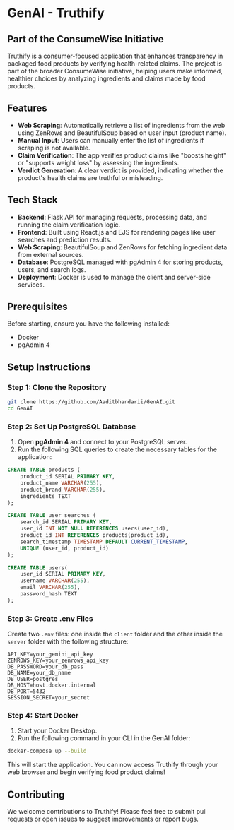 <!-- ```markdown
# GenAI
**Truthify - Part of the ConsumeWise Initiative**

Truthify is a consumer-focused application that enhances transparency in packaged food products by verifying health-related claims. The project is part of the broader ConsumeWise initiative, helping users make informed, healthier choices by analyzing ingredients and claims made by food products.

## **Features**

- **Web Scraping**: Automatically retrieve a list of ingredients from the web using ZenRows and BeautifulSoup based on user input (product name).
- **Manual Input**: Users can manually enter the list of ingredients if scraping is not available.
- **Claim Verification**: The app verifies product claims like "boosts height" or "supports weight loss" by assessing the ingredients.
- **Verdict Generation**: A clear verdict is provided, indicating whether the product’s health claims are truthful or misleading.

## **Tech Stack**

- **Backend**: Flask API for managing requests, processing data, and running the claim verification logic.
- **Frontend**: Built using React.js and EJS for rendering pages like user searches and prediction results.
- **Web Scraping**: BeautifulSoup and ZenRows for fetching ingredient data from external sources.
- **Database**: PostgreSQL managed with pgAdmin 4 for storing products, users, and search logs.
- **Deployment**: Docker is used to manage the client and server-side services.

## **Prerequisites**

Before starting, ensure you have the following installed:

- Docker
- pgAdmin 4

## **Setup Instructions**

### **Step 1**: Clone the Repository

```bash
git clone https://github.com/Aaditbhandarii/GenAI.git
cd GenAI
```

### **Step 2**: Set Up PostgreSQL Database

1. Open **pgAdmin 4** and connect to your PostgreSQL server. 
2. Run the following SQL queries to create the necessary tables for the application:

```sql
CREATE TABLE products (
    product_id SERIAL PRIMARY KEY,
    product_name VARCHAR(255),
    product_brand VARCHAR(255),
    ingredients TEXT
);

CREATE TABLE user_searches (
    search_id SERIAL PRIMARY KEY,
    user_id INT NOT NULL REFERENCES users(user_id),
    product_id INT REFERENCES products(product_id),
    search_timestamp TIMESTAMP DEFAULT CURRENT_TIMESTAMP,
    UNIQUE (user_id, product_id)
);

CREATE TABLE users( 
    user_id SERIAL PRIMARY KEY, 
    username VARCHAR(255), 
    email VARCHAR(255), 
    password_hash TEXT 
);
```

### **Step 3**: Create `.env` Files

Make two `.env` files: one inside the `client` folder and the other inside the `server` folder with the following structure:

```
API_KEY=your_gemini_api_key
ZENROWS_KEY=your_zenrows_api_key
DB_PASSWORD=your_db_pass
DB_NAME=your_db_name
DB_USER=postgres
DB_HOST=host.docker.internal
DB_PORT=5432
SESSION_SECRET=your_secret
```

### **Step 4**: Start Docker

1. Start your Docker Desktop.
2. Run the following command in your CLI in the GenAI folder:

```bash
docker-compose up --build -->


# GenAI - Truthify

## Part of the ConsumeWise Initiative

Truthify is a consumer-focused application that enhances transparency in packaged food products by verifying health-related claims. The project is part of the broader ConsumeWise initiative, helping users make informed, healthier choices by analyzing ingredients and claims made by food products.

## Features

- **Web Scraping**: Automatically retrieve a list of ingredients from the web using ZenRows and BeautifulSoup based on user input (product name).
- **Manual Input**: Users can manually enter the list of ingredients if scraping is not available.
- **Claim Verification**: The app verifies product claims like "boosts height" or "supports weight loss" by assessing the ingredients.
- **Verdict Generation**: A clear verdict is provided, indicating whether the product's health claims are truthful or misleading.

## Tech Stack

- **Backend**: Flask API for managing requests, processing data, and running the claim verification logic.
- **Frontend**: Built using React.js and EJS for rendering pages like user searches and prediction results.
- **Web Scraping**: BeautifulSoup and ZenRows for fetching ingredient data from external sources.
- **Database**: PostgreSQL managed with pgAdmin 4 for storing products, users, and search logs.
- **Deployment**: Docker is used to manage the client and server-side services.

## Prerequisites

Before starting, ensure you have the following installed:

- Docker
- pgAdmin 4

## Setup Instructions

### Step 1: Clone the Repository

```bash
git clone https://github.com/Aaditbhandarii/GenAI.git
cd GenAI
```

### Step 2: Set Up PostgreSQL Database

1. Open **pgAdmin 4** and connect to your PostgreSQL server. 
2. Run the following SQL queries to create the necessary tables for the application:

```sql
CREATE TABLE products (
    product_id SERIAL PRIMARY KEY,
    product_name VARCHAR(255),
    product_brand VARCHAR(255),
    ingredients TEXT
);

CREATE TABLE user_searches (
    search_id SERIAL PRIMARY KEY,
    user_id INT NOT NULL REFERENCES users(user_id),
    product_id INT REFERENCES products(product_id),
    search_timestamp TIMESTAMP DEFAULT CURRENT_TIMESTAMP,
    UNIQUE (user_id, product_id)
);

CREATE TABLE users( 
    user_id SERIAL PRIMARY KEY, 
    username VARCHAR(255), 
    email VARCHAR(255), 
    password_hash TEXT 
);
```

### Step 3: Create .env Files

Create two `.env` files: one inside the `client` folder and the other inside the `server` folder with the following structure:

```
API_KEY=your_gemini_api_key
ZENROWS_KEY=your_zenrows_api_key
DB_PASSWORD=your_db_pass
DB_NAME=your_db_name
DB_USER=postgres
DB_HOST=host.docker.internal
DB_PORT=5432
SESSION_SECRET=your_secret
```

### Step 4: Start Docker

1. Start your Docker Desktop.
2. Run the following command in your CLI in the GenAI folder:

```bash
docker-compose up --build
```

This will start the application. You can now access Truthify through your web browser and begin verifying food product claims!

## Contributing

We welcome contributions to Truthify! Please feel free to submit pull requests or open issues to suggest improvements or report bugs.

